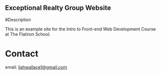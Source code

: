 Exceptional Realty Group Website
---

#Description

This is an example site for the Intro to Front-end Web Development Course at The Flatiron School. 

# Contact

email: liahwallace1@gmail.com
